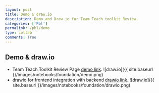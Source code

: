 ```yaml
---
layout: post
title: Demo & draw.io
description: Demo and Draw.io for Team Teach toolkit Review.
categories: ['Pbl']
permalink: /pbl/demo
type: collab
comments: True
---
```


## Demo & draw.io
- Team Teach Toolkit Review Page [demo link](https://nighthawkcoders.github.io/portfolio_2025/student/TeamTeachToolkit/review). 
![draw.io]({{ site.baseurl }}/images/notebooks/foundation/demo.png)
- drawio for frontend integration with backend [drawio link](https://app.diagrams.net/#G1gbhHHWFjRRWIXTzUUec5NbuNAJVhY1ty#%7B%22pageId%22%3A%22g-X_xcujtfxbW4YaVHIZ%22%7D). 
![draw.io]({{ site.baseurl }}/images/notebooks/foundation/drawio.png)